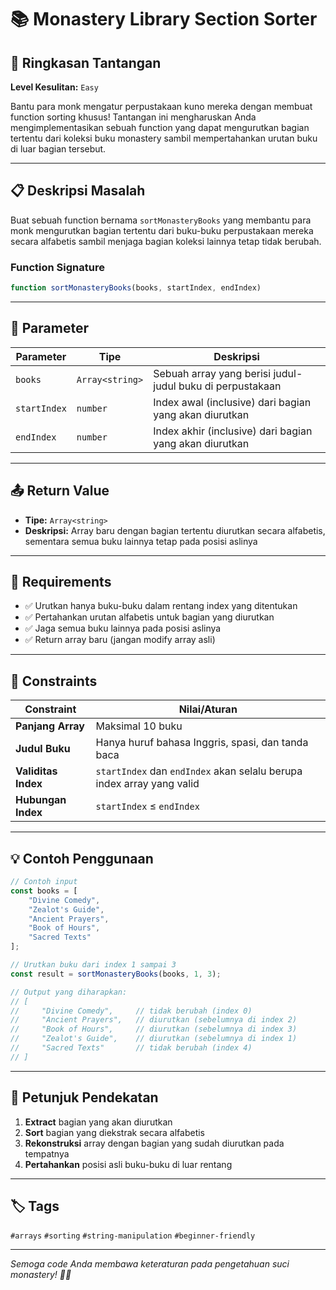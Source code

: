 # 📚 Monastery Library Section Sorter

## 🎯 Ringkasan Tantangan

**Level Kesulitan:** `Easy`

Bantu para monk mengatur perpustakaan kuno mereka dengan membuat function sorting khusus! Tantangan ini mengharuskan Anda mengimplementasikan sebuah function yang dapat mengurutkan bagian tertentu dari koleksi buku monastery sambil mempertahankan urutan buku di luar bagian tersebut.

---

## 📋 Deskripsi Masalah

Buat sebuah function bernama `sortMonasteryBooks` yang membantu para monk mengurutkan bagian tertentu dari buku-buku perpustakaan mereka secara alfabetis sambil menjaga bagian koleksi lainnya tetap tidak berubah.

### Function Signature

```javascript
function sortMonasteryBooks(books, startIndex, endIndex)
```

---

## 🔧 Parameter

| Parameter | Tipe | Deskripsi |
|-----------|------|-----------|
| `books` | `Array<string>` | Sebuah array yang berisi judul-judul buku di perpustakaan |
| `startIndex` | `number` | Index awal (inclusive) dari bagian yang akan diurutkan |
| `endIndex` | `number` | Index akhir (inclusive) dari bagian yang akan diurutkan |

---

## 📤 Return Value

- **Tipe:** `Array<string>`
- **Deskripsi:** Array baru dengan bagian tertentu diurutkan secara alfabetis, sementara semua buku lainnya tetap pada posisi aslinya

---

## 🎯 Requirements

- ✅ Urutkan hanya buku-buku dalam rentang index yang ditentukan
- ✅ Pertahankan urutan alfabetis untuk bagian yang diurutkan
- ✅ Jaga semua buku lainnya pada posisi aslinya
- ✅ Return array baru (jangan modify array asli)

---

## 📏 Constraints

| Constraint | Nilai/Aturan |
|------------|------------|
| **Panjang Array** | Maksimal 10 buku |
| **Judul Buku** | Hanya huruf bahasa Inggris, spasi, dan tanda baca |
| **Validitas Index** | `startIndex` dan `endIndex` akan selalu berupa index array yang valid |
| **Hubungan Index** | `startIndex` ≤ `endIndex` |

---

## 💡 Contoh Penggunaan

```javascript
// Contoh input
const books = [
    "Divine Comedy", 
    "Zealot's Guide", 
    "Ancient Prayers", 
    "Book of Hours", 
    "Sacred Texts"
];

// Urutkan buku dari index 1 sampai 3
const result = sortMonasteryBooks(books, 1, 3);

// Output yang diharapkan:
// [
//     "Divine Comedy",     // tidak berubah (index 0)
//     "Ancient Prayers",   // diurutkan (sebelumnya di index 2)
//     "Book of Hours",     // diurutkan (sebelumnya di index 3)
//     "Zealot's Guide",    // diurutkan (sebelumnya di index 1)
//     "Sacred Texts"       // tidak berubah (index 4)
// ]
```

---

## 🧠 Petunjuk Pendekatan

1. **Extract** bagian yang akan diurutkan
2. **Sort** bagian yang diekstrak secara alfabetis
3. **Rekonstruksi** array dengan bagian yang sudah diurutkan pada tempatnya
4. **Pertahankan** posisi asli buku-buku di luar rentang

---

## 🏷️ Tags

`#arrays` `#sorting` `#string-manipulation` `#beginner-friendly`

---

*Semoga code Anda membawa keteraturan pada pengetahuan suci monastery! 📜✨*
